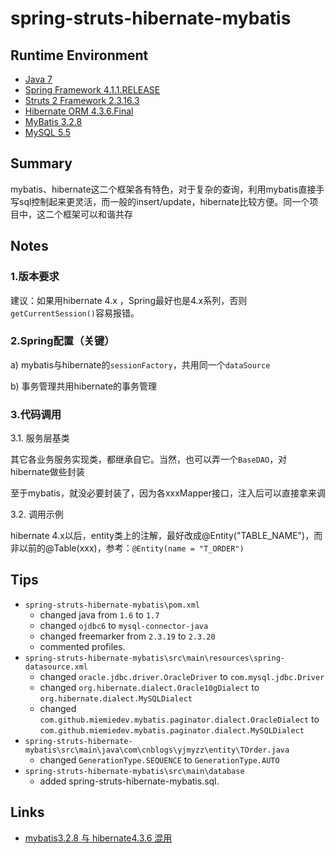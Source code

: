 # spring-struts-hibernate-mybatis

## Runtime Environment
 - [Java 7](http://www.oracle.com/technetwork/java/javase/downloads/jdk6downloads-1902814.html)
 - [Spring Framework 4.1.1.RELEASE](http://projects.spring.io/spring-framework)
 - [Struts 2 Framework 2.3.16.3](http://struts.apache.org/download.cgi#struts23163)
 - [Hibernate ORM 4.3.6.Final](http://hibernate.org/orm)
 - [MyBatis 3.2.8](http://www.mybatis.org/mybatis-3/)
 - [MySQL 5.5](http://www.mysql.com/)

## Summary

mybatis、hibernate这二个框架各有特色，对于复杂的查询，利用mybatis直接手写sql控制起来更灵活，而一般的insert/update，hibernate比较方便。同一个项目中，这二个框架可以和谐共存

## Notes
### 1.版本要求
建议：如果用hibernate 4.x ，Spring最好也是4.x系列，否则`getCurrentSession()`容易报错。

### 2.Spring配置（关键）
a) mybatis与hibernate的`sessionFactory`，共用同一个`dataSource`

b) 事务管理共用hibernate的事务管理

### 3.代码调用
3.1. 服务层基类

其它各业务服务实现类，都继承自它。当然，也可以弄一个`BaseDAO`，对hibernate做些封装

至于mybatis，就没必要封装了，因为各xxxMapper接口，注入后可以直接拿来调

3.2. 调用示例

hibernate 4.x以后，entity类上的注解，最好改成@Entity("TABLE_NAME")，而非以前的@Table(xxx)，参考：`@Entity(name = "T_ORDER")`

## Tips
- `spring-struts-hibernate-mybatis\pom.xml`
    - changed java from `1.6` to `1.7`
    - changed `ojdbc6` to `mysql-connector-java`
    - changed freemarker from `2.3.19` to `2.3.20`
    - commented profiles.
- `spring-struts-hibernate-mybatis\src\main\resources\spring-datasource.xml`
    - changed `oracle.jdbc.driver.OracleDriver` to `com.mysql.jdbc.Driver`
    - changed `org.hibernate.dialect.Oracle10gDialect` to `org.hibernate.dialect.MySQLDialect`
    - changed `com.github.miemiedev.mybatis.paginator.dialect.OracleDialect` to `com.github.miemiedev.mybatis.paginator.dialect.MySQLDialect`
- `spring-struts-hibernate-mybatis\src\main\java\com\cnblogs\yjmyzz\entity\TOrder.java`
    - changed `GenerationType.SEQUENCE` to `GenerationType.AUTO`
- `spring-struts-hibernate-mybatis\src\main\database`
    - added spring-struts-hibernate-mybatis.sql.

## Links
- [mybatis3.2.8 与 hibernate4.3.6 混用](https://www.cnblogs.com/yjmyzz/p/4047823.html)
